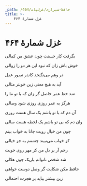 ```yaml
---
_path: /حافظ-شیرازی/غزلیات/464
title: >-
    غزل شمارهٔ ۴۶۴
---
```

# غزل شمارهٔ ۴۶۴

<div class="b" id="bn1"><div class="m1"><p>بگرفت کار حسنت چون عشق من کمالی</p></div>
<div class="m2"><p>خوش باش زان که نبود این هر دو را زوالی</p></div></div>
<div class="b" id="bn2"><div class="m1"><p>در وهم می‌نگنجد کاندر تصور عقل</p></div>
<div class="m2"><p>آید به هیچ معنی زین خوبتر مثالی</p></div></div>
<div class="b" id="bn3"><div class="m1"><p>شد حظ عمر حاصل گر زان که با تو ما را</p></div>
<div class="m2"><p>هرگز به عمر روزی روزی شود وصالی</p></div></div>
<div class="b" id="bn4"><div class="m1"><p>آن دم که با تو باشم یک سال هست روزی</p></div>
<div class="m2"><p>وان دم که بی تو باشم یک لحظه هست سالی</p></div></div>
<div class="b" id="bn5"><div class="m1"><p>چون من خیال رویت جانا به خواب بینم</p></div>
<div class="m2"><p>کز خواب می‌نبیند چشمم به جز خیالی</p></div></div>
<div class="b" id="bn6"><div class="m1"><p>رحم آر بر دل من کز مهر روی خوبت</p></div>
<div class="m2"><p>شد شخص ناتوانم باریک چون هلالی</p></div></div>
<div class="b" id="bn7"><div class="m1"><p>حافظ مکن شکایت گر وصل دوست خواهی</p></div>
<div class="m2"><p>زین بیشتر بباید بر هجرت احتمالی</p></div></div>
